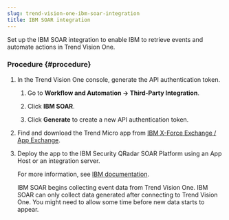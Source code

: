 ```yaml
---
slug: trend-vision-one-ibm-soar-integration
title: IBM SOAR integration
---
```


Set up the IBM SOAR integration to enable IBM to retrieve events and automate actions in Trend Vision One.

### Procedure {#procedure}

1.  In the Trend Vision One console, generate the API authentication token.

    1.  Go to **Workflow and Automation → Third-Party Integration**.

    2.  Click **IBM SOAR**.

    3.  Click **Generate** to create a new API authentication token.

2.  Find and download the Trend Micro app from [IBM X-Force Exchange / App Exchange](https://exchange.xforce.ibmcloud.com/hub/extension/8647830dff20e9e10522d60a6b0557c7).

3.  Deploy the app to the IBM Security QRadar SOAR Platform using an App Host or an integration server.

    For more information, see [IBM documentation](https://exchange.xforce.ibmcloud.com/hub/extension/8647830dff20e9e10522d60a6b0557c7).

    IBM SOAR begins collecting event data from Trend Vision One. IBM SOAR can only collect data generated after connecting to Trend Vision One. You might need to allow some time before new data starts to appear.
